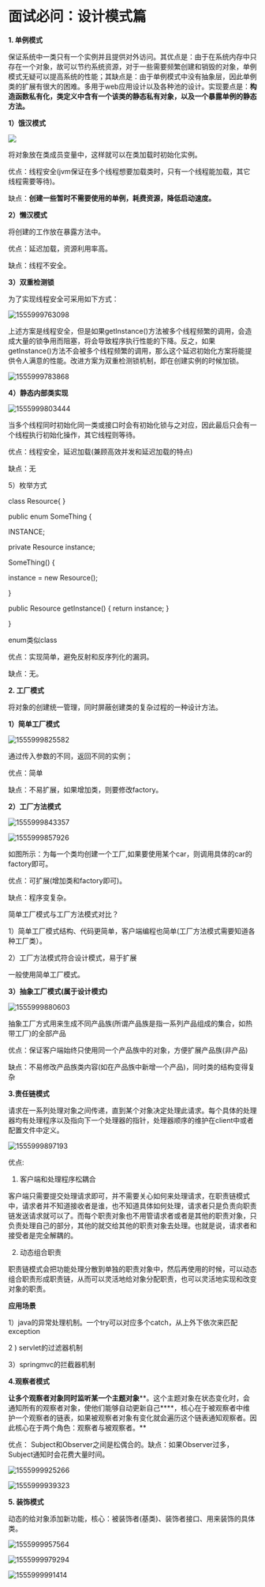 ​                 

#                      面试必问：设计模式篇

**1.  单例模式**

保证系统中一类只有一个实例并且提供对外访问。其优点是：由于在系统内存中只存在一个对象，故可以节约系统资源，对于一些需要频繁创建和销毁的对象，单例模式无疑可以提高系统的性能；其缺点是：由于单例模式中没有抽象层，因此单例类的扩展有很大的困难。多用于web应用设计以及各种池的设计。实现要点是：**构造函数私有化，类定义中含有一个该类的静态私有对象，以及一个暴露单例的静态方法。**

**1）饿汉模式**

![](https://javaalliance.oss-cn-shenzhen.aliyuncs.com/img/20190423221405.png)



将对象放在类成员变量中，这样就可以在类加载时初始化实例。

优点：线程安全(jvm保证在多个线程想要加载类时，只有一个线程能加载，其它线程需要等待)。

缺点：**创建一些暂时不需要使用的单例，耗费资源，降低启动速度。**

**2）懒汉模式**


将创建的工作放在暴露方法中。

优点：延迟加载，资源利用率高。

缺点：线程不安全。

**3）双重检测锁**

为了实现线程安全可采用如下方式：

![1555999763098](C:\Users\19643\AppData\Roaming\Typora\typora-user-images\1555999763098.png)

上述方案是线程安全，但是如果getInstance()方法被多个线程频繁的调用，会造成大量的锁争用而阻塞，将会导致程序执行性能的下降。反之，如果getInstance()方法不会被多个线程频繁的调用，那么这个延迟初始化方案将能提供令人满意的性能。改进方案为双重检测锁机制，即在创建实例的时候加锁。

![1555999783868](C:\Users\19643\AppData\Roaming\Typora\typora-user-images\1555999783868.png)

**4）静态内部类实现**

![1555999803444](C:\Users\19643\AppData\Roaming\Typora\typora-user-images\1555999803444.png)

当多个线程同时初始化同一类或接口时会有初始化锁与之对应，因此最后只会有一个线程执行初始化操作，其它线程则等待。

优点：线程安全，延迟加载(兼顾高效并发和延迟加载的特点) 

缺点：无

5）枚举方式

class Resource{ } 

public enum SomeThing { 

INSTANCE; 

private Resource instance; 

SomeThing() { 

instance = new Resource(); 

} 

public Resource getInstance() { return instance; }

 }

enum类似class

优点：实现简单，避免反射和反序列化的漏洞。

缺点：无。

**2. 工厂模式**

将对象的创建统一管理，同时屏蔽创建类的复杂过程的一种设计方法。

**1）简单工厂模式**

![1555999825582](C:\Users\19643\AppData\Roaming\Typora\typora-user-images\1555999825582.png)

通过传入参数的不同，返回不同的实例；

优点：简单

缺点：不易扩展，如果增加类，则要修改factory。

**2）工厂方法模式**

![1555999843357](C:\Users\19643\AppData\Roaming\Typora\typora-user-images\1555999843357.png)



![1555999857926](C:\Users\19643\AppData\Roaming\Typora\typora-user-images\1555999857926.png)

如图所示：为每一个类均创建一个工厂,如果要使用某个car，则调用具体的car的factory即可。

优点：可扩展(增加类和factory即可)。

缺点：程序变复杂。

简单工厂模式与工厂方法模式对比？

1）简单工厂模式结构、代码更简单，客户端编程也简单(工厂方法模式需要知道各种工厂类）。

2）工厂方法模式符合设计模式，易于扩展

一般使用简单工厂模式。

**3）抽象工厂模式(属于设计模式)**

![1555999880603](C:\Users\19643\AppData\Roaming\Typora\typora-user-images\1555999880603.png)

抽象工厂方式用来生成不同产品族(所谓产品族是指一系列产品组成的集合，如热带工厂)的全部产品

优点：保证客户端始终只使用同一个产品族中的对象，方便扩展产品族(非产品)

缺点：不易修改产品族类内容(如在产品族中新增一个产品)，同时类的结构变得复杂

**3.责任链模式**

请求在一系列处理对象之间传递，直到某个对象决定处理此请求。每个具体的处理器均有处理程序以及指向下一个处理器的指针，处理器顺序的维护在client中或者配置文件中定义。

![1555999897193](C:\Users\19643\AppData\Roaming\Typora\typora-user-images\1555999897193.png)

优点:

1) 客户端和处理程序松耦合

客户端只需要提交处理请求即可，并不需要关心如何来处理请求，在职责链模式中，请求者并不知道接收者是谁，也不知道具体如何处理，请求者只是负责向职责链发送请求就可以了。而每个职责对象也不用管请求者或者是其他的职责对象，只负责处理自己的部分，其他的就交给其他的职责对象去处理。也就是说，请求者和接受者是完全解耦的。

2) 动态组合职责

职责链模式会把功能处理分散到单独的职责对象中，然后再使用的时候，可以动态组合职责形成职责链，从而可以灵活地给对象分配职责，也可以灵活地实现和改变对象的职责。

**应用场景**

1）java的异常处理机制。一个try可以对应多个catch，从上外下依次来匹配exception

2 )  servlet的过滤器机制

3）springmvc的拦截器机制 

**4.观察者模式**

**让多个观察者对象同时监听某一个主题对象****。这个主题对象在状态变化时，会通知所有的观察者对象，使他们能够自动更新自己****，核心在于被观察者中维护一个观察者的链表，如果被观察者对象有变化就会遍历这个链表通知观察者。因此核心在于两个角色：观察者与被观察者。**

优点： Subject和Observer之间是松偶合的。缺点：如果Observer过多，Subject通知时会花费大量时间。

![1555999925266](C:\Users\19643\AppData\Roaming\Typora\typora-user-images\1555999925266.png)



![1555999939323](C:\Users\19643\AppData\Roaming\Typora\typora-user-images\1555999939323.png)



**5. 装饰模式**

动态的给对象添加新功能，核心：被装饰者(基类)、装饰者接口、用来装饰的具体类。

![1555999957564](C:\Users\19643\AppData\Roaming\Typora\typora-user-images\1555999957564.png)

![1555999979294](C:\Users\19643\AppData\Roaming\Typora\typora-user-images\1555999979294.png)

![1555999991414](C:\Users\19643\AppData\Roaming\Typora\typora-user-images\1555999991414.png)

